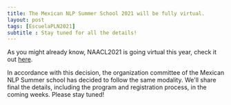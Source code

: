 ```yaml
---
title: The Mexican NLP Summer School 2021 will be fully virtual.
layout: post
tags: [EscuelaPLN2021]
subtitle : Stay tuned for all the details!
---
```


As you might already know, NAACL2021 is going virtual this year, check it out [here](https://twitter.com/NAACLHLT/status/1374120122315546627).

In accordance with this decision, the organization committee of the Mexican NLP Summer school has decided to follow the same modality. We'll share final the details, including the program and registration process, in the coming weeks. Please stay tuned!
